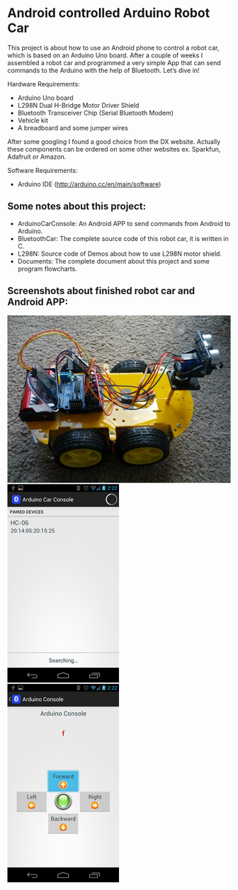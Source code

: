 # Android controlled Arduino Robot Car

This project is about how to use an Android phone to control a robot car, which is based on an Arduino Uno board. After a couple of weeks I assembled a robot car and programmed a very simple App that can send commands to the Arduino with the help of Bluetooth. Let’s dive in!
 
Hardware Requirements:
*	Arduino Uno board  
*	L298N Dual H-Bridge Motor Driver Shield
*	Bluetooth Transceiver Chip (Serial Bluetooth Modem)
*	Vehicle kit 
*	A breadboard and some jumper wires   

After some googling I found a good choice from the DX website. Actually these components can be ordered on some other websites ex. Sparkfun, Adafruit or Amazon.  

Software Requirements: 
*	Arduino IDE (http://arduino.cc/en/main/software)

## Some notes about this project:
* ArduinoCarConsole: An Android APP to send commands from Android to Arduino.
* BluetoothCar: The complete source code of this robot car, it is written in C.
* L298N: Source code of Demos about how to use L298N motor shield.
* Documents: The complete document about this project and some program flowcharts.

## Screenshots about finished robot car and Android APP:
![Robot Car](/Images/ArduinoRobotCar.jpg "Arduino Robot Car")
![Android APP Screenshot 1](/Images/APP-01.png "Android APP Screenshot 1")
![Android APP Screenshot 2](/Images/APP-02.png "Android APP Screenshot 2")
